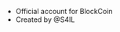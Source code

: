 - Official account for BlockCoin
- Created by @S4IL

<!---
blockcoin-v3/blockcoin-v3 is a ✨ special ✨ repository because its `README.md` (this file) appears on your GitHub profile.
You can click the Preview link to take a look at your changes.
--->
